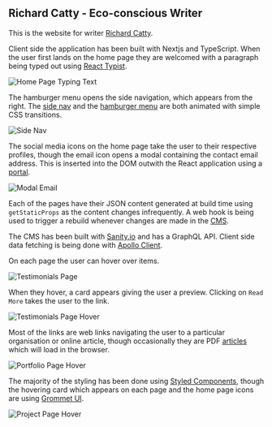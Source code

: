 ## Richard Catty - Eco-conscious Writer

This is the website for writer [Richard Catty](https://www.richardcatty.com/). 

Client side the application has been built with Nextjs and TypeScript. When the user first lands on the home page they are welcomed with a paragraph being typed out using [React Typist](https://github.com/jstejada/react-typist).

![Home Page Typing Text](https://res.cloudinary.com/dtirfwiy8/image/upload/v1644507769/catty-md/home-page_gay20x.png)

The hamburger menu opens the side navigation, which appears from the right. The [side nav](https://github.com/alistairjoelquinn/richard-catty/blob/main/client/components/SideMenu.tsx) and the [hamburger menu](https://github.com/alistairjoelquinn/richard-catty/blob/main/client/components/HeaderIcon.tsx) are both animated with simple CSS transitions.

![Side Nav](https://res.cloudinary.com/dtirfwiy8/image/upload/v1644507767/catty-md/side-nav_tjgh1g.png)

The social media icons on the home page take the user to their respective profiles, though the email icon opens a modal containing the contact email address. This is inserted into the DOM outwith the React application using a [portal](https://github.com/alistairjoelquinn/richard-catty/blob/main/client/components/Portal.tsx).

![Modal Email](https://res.cloudinary.com/dtirfwiy8/image/upload/v1644507767/catty-md/portal_uitxiq.png)

Each of the pages have their JSON content generated at build time using `getStaticProps` as the content changes infrequently. A web hook is being used to trigger a rebuild whenever changes are made in the [CMS](https://github.com/alistairjoelquinn/richard-catty/tree/main/server). 

The CMS has been built with [Sanity.io](https://github.com/sanity-io/sanity) and has a GraphQL API. Client side data fetching is being done with [Apollo Client](https://github.com/apollographql/apollo-client).

On each page the user can hover over items. 

![Testimonials Page](https://res.cloudinary.com/dtirfwiy8/image/upload/v1644507767/catty-md/testimonials_wfnnnl.png)

When they hover, a card appears giving the user a preview. Clicking on `Read More` takes the user to the link.

![Testimonials Page Hover](https://res.cloudinary.com/dtirfwiy8/image/upload/v1644507768/catty-md/testimonials-card_d0f7rp.png)

Most of the links are web links navigating the user to a particular organisation or online article, though occasionally they are PDF [articles](https://www.richardcatty.com/the_future_we_choose.pdf) which will load in the browser.

![Portfolio Page Hover](https://res.cloudinary.com/dtirfwiy8/image/upload/v1644507766/catty-md/portfolio-card_fxho06.png)

The majority of the styling has been done using [Styled Components](https://github.com/styled-components), though the hovering card which appears on each page and the home page icons are using [Grommet UI](https://github.com/grommet).

![Project Page Hover](https://res.cloudinary.com/dtirfwiy8/image/upload/v1644507765/catty-md/projects-card_stwccr.png)
